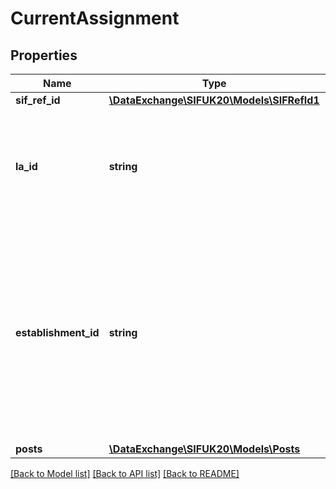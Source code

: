 # CurrentAssignment

## Properties
Name | Type | Description | Notes
------------ | ------------- | ------------- | -------------
**sif_ref_id** | [**\DataExchange\SIFUK20\Models\SIFRefId1**](SIFRefId1.md) |  | [optional] 
**la_id** | **string** | The DfES assigned number for the LA in which the workforce member is working, if associated. | [optional] 
**establishment_id** | **string** | The DfES assigned number for the school or establishment in which the workforce member is working. Note that the school may not necessarily be in the same LA listed as the LAId. | [optional] 
**posts** | [**\DataExchange\SIFUK20\Models\Posts**](Posts.md) |  | [optional] 

[[Back to Model list]](../README.md#documentation-for-models) [[Back to API list]](../README.md#documentation-for-api-endpoints) [[Back to README]](../README.md)


